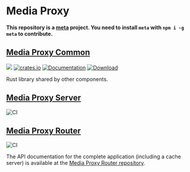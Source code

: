 # Media Proxy

**This repository is a [meta](https://github.com/mateodelnorte/meta) project. You need to install `meta` with `npm i -g meta` to contribute.**

## [Media Proxy Common](https://github.com/ThePicoNerd/mediaproxy-common)

![](https://github.com/ThePicoNerd/mediaproxy-common/workflows/CI/badge.svg)
[![crates.io](https://img.shields.io/crates/v/mediaproxy-common)](https://crates.io/crates/actix-web)
[![Documentation](https://docs.rs/mediaproxy-common/badge.svg)](https://docs.rs/mediaproxy-common)
[![Download](https://img.shields.io/crates/d/mediaproxy-common.svg)](https://crates.io/crates/mediaproxy-common)

Rust library shared by other components.

## [Media Proxy Server](https://github.com/ThePicoNerd/mediaproxy-server)

![CI](https://github.com/ThePicoNerd/mediaproxy-server/workflows/CI/badge.svg)

## [Media Proxy Router](https://github.com/ThePiconerd/mediaproxy-router)

![CI](https://github.com/ThePicoNerd/mediaproxy-router/workflows/CI/badge.svg)

The API documentation for the complete application (including a cache server) is available at the [Media Proxy Router repository](https://github.com/ThePiconerd/mediaproxy-router).
